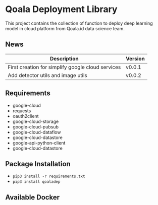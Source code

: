 # Qoala Deployment Library
This project contains the collection of function to deploy deep learning model in cloud platform from Qoala.id data science team.

## News
| Description                                                       |        Version     |   
| -----------------------------------------------------------       | ------------------ | 
| First creation for simplify google cloud services                 |       v0.0.1       |
| Add detector utils and image utils                                |       v0.0.2       |


## Requirements
- google-cloud
- requests
- oauth2client
- google-cloud-storage
- google-cloud-pubsub
- google-cloud-dataflow
- google-cloud-datastore
- google-api-python-client 
- google-cloud-datastore

## Package Installation
- `pip3 install -r requirements.txt`
- `pip3 install qoaladep`

## Available Docker






